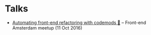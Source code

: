 # Talks

-  [Automating front-end refactoring with codemods 🔧](http://fe-codemods.surge.sh) – Front-end Amsterdam meetup (11 Oct 2016)
